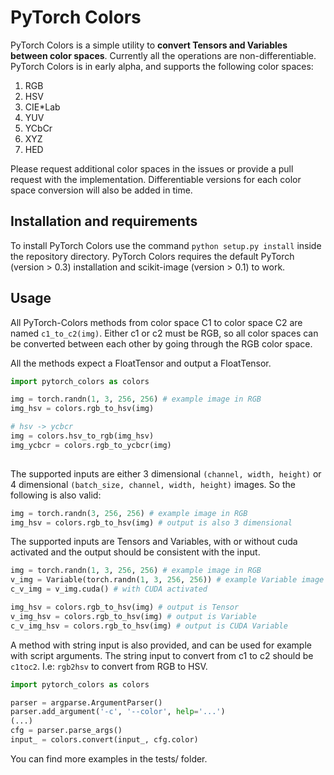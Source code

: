 PyTorch Colors
===========
PyTorch Colors is a simple utility to **convert Tensors and Variables between color spaces**. Currently all the operations are non-differentiable.
PyTorch Colors is in early alpha, and supports the following color spaces:
1. RGB
2. HSV
3. CIE\*Lab
4. YUV
5. YCbCr
6. XYZ
7. HED

Please request additional color spaces in the issues or provide a pull request with the implementation. Differentiable versions for each color space conversion will also be added in time.

## Installation and requirements

To install PyTorch Colors use the command `python setup.py install` inside the repository directory. 
PyTorch Colors requires the default PyTorch (version > 0.3) installation and scikit-image (version > 0.1) to work.

## Usage

 All PyTorch-Colors methods from color space C1 to color space C2 are named `c1_to_c2(img)`. Either c1 or c2 must be RGB, so all color spaces can be converted between each other by going through the RGB color space.
 
 All the methods expect a FloatTensor and output a FloatTensor. 

 ```python
 import pytorch_colors as colors
 
 img = torch.randn(1, 3, 256, 256) # example image in RGB
 img_hsv = colors.rgb_to_hsv(img)
 
 # hsv -> ycbcr
 img = colors.hsv_to_rgb(img_hsv)
 img_ycbcr = colors.rgb_to_ycbcr(img)
  
 ```

The supported inputs are either 3 dimensional `(channel, width, height)` or 4 dimensional `(batch_size, channel, width, height)` images. So the following is also valid:

 ```python
 img = torch.randn(3, 256, 256) # example image in RGB
 img_hsv = colors.rgb_to_hsv(img) # output is also 3 dimensional
 ```

The supported inputs are Tensors and Variables, with or without cuda activated and the output should be consistent with the input.

 ```python
 img = torch.randn(1, 3, 256, 256) # example image in RGB
 v_img = Variable(torch.randn(1, 3, 256, 256)) # example Variable image in RGB
 c_v_img = v_img.cuda() # with CUDA activated

 img_hsv = colors.rgb_to_hsv(img) # output is Tensor
 v_img_hsv = colors.rgb_to_hsv(img) # output is Variable
 c_v_img_hsv = colors.rgb_to_hsv(img) # output is CUDA Variable
 ```

A method with string input is also provided, and can be used for example with script arguments. The string input to convert from c1 to c2 should be `c1toc2`. I.e: `rgb2hsv` to convert from RGB to HSV.

 ```python
 import pytorch_colors as colors

 parser = argparse.ArgumentParser()
 parser.add_argument('-c', '--color', help='...') 
 (...)
 cfg = parser.parse_args()
 input_ = colors.convert(input_, cfg.color)
 ```
 You can find more examples in the tests/ folder.

